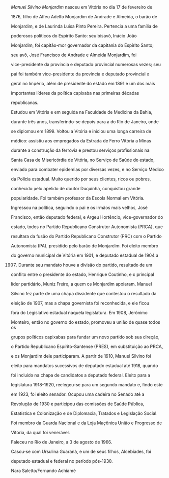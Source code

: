 

*Manuel Silvino Monjardim* nasceu em Vitória no dia 17 de fevereiro de

1876, filho de Alfeu Adelfo Monjardim de Andrade e Almeida, o barão de

Monjardim, e de Laurinda Luísa Pinto Pereira. Pertencia a uma família de

poderosos políticos do Espírito Santo: seu bisavô, Inácio João

Monjardim, foi capitão-mor governador da capitania do Espírito Santo;

seu avô, José Francisco de Andrade e Almeida Monjardim, foi

vice-presidente da província e deputado provincial numerosas vezes; seu

pai foi também vice-presidente da província e deputado provincial e

geral no Império, além de presidente do estado em 1891 e um dos mais

importantes líderes da política capixaba nas primeiras décadas

republicanas.



Estudou em Vitória e em seguida na Faculdade de Medicina da Bahia,

durante três anos, transferindo-se depois para a do Rio de Janeiro, onde

se diplomou em 1899. Voltou a Vitória e iniciou uma longa carreira de

médico: assistiu aos empregados da Estrada de Ferro Vitória a Minas

durante a construção da ferrovia e prestou serviços profissionais na

Santa Casa de Misericórdia de Vitória, no Serviço de Saúde do estado,

enviado para combater epidemias por diversas vezes, e no Serviço Médico

da Polícia estadual. Muito querido por seus clientes, ricos ou pobres,

conhecido pelo apelido de doutor Duquinha, conquistou grande

popularidade. Foi também professor da Escola Normal em Vitória.



Ingressou na política, seguindo o pai e os irmãos mais velhos, José

Francisco, então deputado federal, e Argeu Hortêncio, vice-governador do

estado, todos no Partido Republicano Construtor Autonomista (PRCA), que

resultara da fusão do Partido Republicano Construtor (PRC) com o Partido

Autonomista (PA), presidido pelo barão de Monjardim. Foi eleito membro

do governo municipal de Vitória em 1901, e deputado estadual de 1904 a

1907. Durante seu mandato houve a divisão do partido, resultado de um

conflito entre o presidente do estado, Henrique Coutinho, e o principal

líder partidário, Muniz Freire, a quem os Monjardim apoiaram. Manuel

Silvino fez parte de uma chapa dissidente que contestou o resultado da

eleição de 1907, mas a chapa governista foi reconhecida, e ele ficou

fora do Legislativo estadual naquela legislatura. Em 1908, Jerônimo

Monteiro, então no governo do estado, promoveu a união de quase todos os

grupos políticos capixabas para fundar um novo partido sob sua direção,

o Partido Republicano Espírito-Santense (PRES), em substituição ao PRCA,

e os Monjardim dele participaram. A partir de 1910, Manuel Silvino foi

eleito para mandatos sucessivos de deputado estadual até 1918, quando

foi incluído na chapa de candidatos a deputado federal. Eleito para a

legislatura 1918-1920, reelegeu-se para um segundo mandato e, findo este

em 1923, foi eleito senador. Ocupou uma cadeira no Senado até a

Revolução de 1930 e participou das comissões de Saúde Pública,

Estatística e Colonização e de Diplomacia, Tratados e Legislação Social.



Foi membro da Guarda Nacional e da Loja Maçônica União e Progresso de

Vitória, da qual foi venerável.



Faleceu no Rio de Janeiro, a 3 de agosto de 1966.



Casou-se com Ursulina Guaraná, e um de seus filhos, Alcebíades, foi

deputado estadual e federal no período pós-1930.



Nara Saletto/Fernando Achiamé



